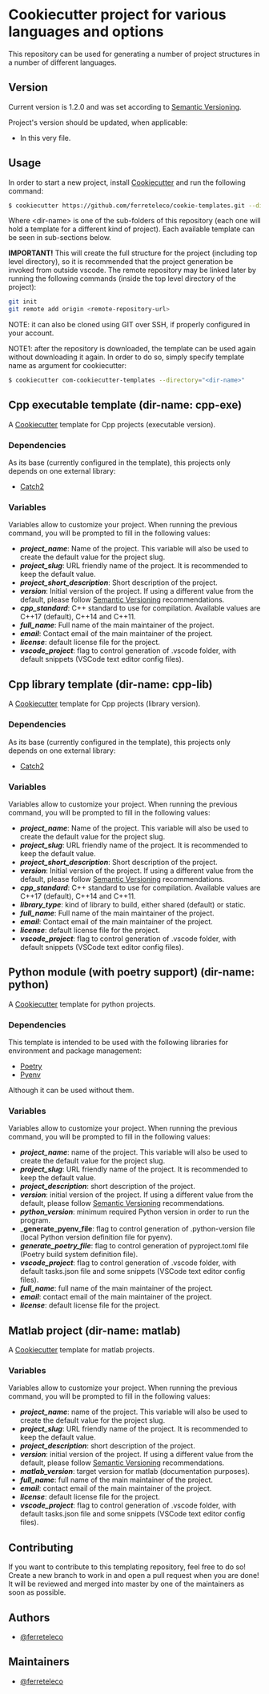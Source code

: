 # Cookiecutter project for various languages and options

This repository can be used for generating a number of project structures in a number of different
languages.

## Version

Current version is 1.2.0 and was set according to [Semantic Versioning](https://semver.org/spec/v2.0.0.html).

Project's version should be updated, when applicable:

- In this very file.

## Usage

In order to start a new project, install [Cookiecutter](https://cookiecutter.readthedocs.io/en/latest/) and run the following command:

```bash
$ cookiecutter https://github.com/ferreteleco/cookie-templates.git --directory="<dir-name>"
```

Where \<dir-name\> is one of the sub-folders of this repository (each one will hold a template for a
different kind of project). Each available template can be seen in sub-sections below.

**IMPORTANT!** This will create the full structure for the project (including top level directory),
so it is recommended that the project generation be invoked from outside vscode. The remote
repository may be linked later by running the following commands (inside the top level directory of
the project):

```bash
git init
git remote add origin <remote-repository-url>
```

NOTE: it can also be cloned using GIT over SSH, if properly configured in your account.

NOTE1: after the repository is downloaded, the template can be used again without downloading it
again. In order to do so, simply specify template name as argument for cookiecutter:

```bash
$ cookiecutter com-cookiecutter-templates --directory="<dir-name>"
```

## Cpp executable template (dir-name: cpp-exe)

A [Cookiecutter](https://cookiecutter.readthedocs.io/en/latest/) template for Cpp projects
(executable version).

### Dependencies

As its base (currently configured in the template), this projects only depends on one external
library:

- [Catch2](https://github.com/catchorg/Catch2)

### Variables

Variables allow to customize your project. When running the previous command, you will be prompted
to fill in the following values:

- _**project_name**_: Name of the project. This variable will also be used to create the default
  value for the project slug.
- _**project_slug**_: URL friendly name of the project. It is recommended to keep the default value.
- _**project_short_description**_: Short description of the project.
- _**version**_: Initial version of the project. If using a different value from the default, please
  follow [Semantic Versioning](https://semver.org/) recommendations.
- _**cpp_standard**_: C++ standard to use for compilation. Available values are C++17 (default),
  C++14 and C++11.
- _**full_name**_: Full name of the main maintainer of the project.
- _**email**_: Contact email of the main maintainer of the project.
- _**license**_: default license file for the project.
- _**vscode_project**_: flag to control generation of .vscode folder, with default snippets (VSCode
  text editor config files).

## Cpp library template (dir-name: cpp-lib)

A [Cookiecutter](https://cookiecutter.readthedocs.io/en/latest/) template for Cpp projects (library
version).

### Dependencies

As its base (currently configured in the template), this projects only depends on one external
library:

- [Catch2](https://github.com/catchorg/Catch2)

### Variables

Variables allow to customize your project. When running the previous command, you will be prompted
to fill in the following values:

- _**project_name**_: Name of the project. This variable will also be used to create the default
  value for the project slug.
- _**project_slug**_: URL friendly name of the project. It is recommended to keep the default value.
- _**project_short_description**_: Short description of the project.
- _**version**_: Initial version of the project. If using a different value from the default, please
  follow [Semantic Versioning](https://semver.org/) recommendations.
- _**cpp_standard**_: C++ standard to use for compilation. Available values are C++17 (default),
  C++14 and C++11.
- _**library_type**_: kind of library to build, either shared (default) or static.
- _**full_name**_: Full name of the main maintainer of the project.
- _**email**_: Contact email of the main maintainer of the project.
- _**license**_: default license file for the project.
- _**vscode_project**_: flag to control generation of .vscode folder, with default snippets (VSCode
  text editor config files).

## Python module (with poetry support) (dir-name: python)

A [Cookiecutter](https://cookiecutter.readthedocs.io/en/latest/) template for python projects.

### Dependencies

This template is intended to be used with the following libraries for environment and package
management:

- [Poetry](https://github.com/python-poetry/poetry)
- [Pyenv](https://github.com/pyenv/pyenv)

Although it can be used without them.

### Variables

Variables allow to customize your project. When running the previous command, you will be prompted
to fill in the following values:

- _**project_name**_: name of the project. This variable will also be used to create the default
  value for the project slug.
- _**project_slug**_: URL friendly name of the project. It is recommended to keep the default value.
- _**project_description**_: short description of the project.
- _**version**_: initial version of the project. If using a different value from the
  default, please follow [Semantic Versioning](https://semver.org/) recommendations.
- _**python_version**_: minimum required Python version in order to run the program.
- _**generate_pyenv_file**: flag to control generation of .python-version file (local Python version
  definition file for pyenv).
- _**generate_poetry_file**_: flag to control generation of pyproject.toml file (Poetry build system
  definition file).
- _**vscode_project**_: flag to control generation of .vscode folder, with default tasks.json file
  and some snippets (VSCode text editor config files).
- _**full_name**_: full name of the main maintainer of the project.
- _**email**_: contact email of the main maintainer of the project.
- _**license**_: default license file for the project.

## Matlab project (dir-name: matlab)

A [Cookiecutter](https://cookiecutter.readthedocs.io/en/latest/) template for matlab projects.

### Variables

Variables allow to customize your project. When running the previous command, you will be prompted
to fill in the following values:

- _**project_name**_: name of the project. This variable will also be used to create the default
  value for the project slug.
- _**project_slug**_: URL friendly name of the project. It is recommended to keep the default value.
- _**project_description**_: short description of the project.
- _**version**_: initial version of the project. If using a different value from the default, please
   follow [Semantic Versioning](https://semver.org/) recommendations.
- _**matlab_version**_: target version for matlab (documentation purposes).
- _**full_name**_: full name of the main maintainer of the project.
- _**email**_: contact email of the main maintainer of the project.
- _**license**_: default license file for the project.
- _**vscode_project**_: flag to control generation of .vscode folder, with default tasks.json file
  and some snippets (VSCode text editor config files).

## Contributing

If you want to contribute to this templating repository, feel free to do so! Create a new branch to
work in and open a pull request when you are done! It will be reviewed and merged into master by one
of the maintainers as soon as possible.

## Authors

- [@ferreteleco](https://www.github.com/ferreteleco)

## Maintainers

- [@ferreteleco](https://www.github.com/ferreteleco)
